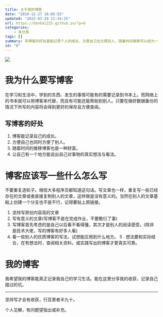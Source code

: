 ```yaml
---
title: 关于我的博客
date: "2019-12-27 16:05:55"
updated: "2022-03-29 21:34:25"
url: https://danbai225.github.io/?p=8
categories:
    - 未分类
tags: []
summary: 写博客的好处是能记录个人的成长，方便自己也方便别人，随着时间推移可以成为一种财富，同时也提供了一个可以表达真实想法和观点的平台。写博客时应避免重复造轮子，坚持写原创内容并保证文章有意义，首先考虑自己以后是否能看得懂，然后才是考虑他人的阅读感受。可以学习其他优质博客的写作方式，并将自己的想法与实际结合起来，查阅相关资料并实践写出的博客更具可靠性。个人希望通过自己的博客真实记录学习和生活，并分享收获和经验，希望能在这个平台上记录自己踏过的坑。
id: "8"
---
```


![](https://img.hacpai.com/bing/20190504.jpg?imageView2/1/w/960/h/540/interlace/1/q/100)

# 我为什么要写博客

在学习和生活中，学到的东西、发生的事情可能有的需要记录到书本上。而网络上的书本就可以用博客来代替，而且有可能还能帮助到别人。只要在做好数据备份的情况下所写的内容将会得到更好的保存且方便查阅。

## 写博客的好处

1. 博客能记录自己的成长。
2. 方便自己也同时方便了别人。
3. 随着时间的推移博客也是一种财富。
4. 让自己有一个地方能说出自己对事物的真实想法与看法。

# 博客应该写一些什么怎么写

不要重复造轮子。相信大多程序员都知道这句话。写文章也一样，重复写一些已经存在的文章或者直接复制别人的文章，这样做是没有意义的。当然在别人的文章基础上创建一个分支也不是不行，记得要贴上原链接。

1. 坚持写原创内容高的文章
2. 写有意义的文章(写博客不是在完成作业，不要敷衍了事)
3. 写博客首先考虑的是自己以后看不看得懂，其次才是别人的阅读感受。(除非是技术大佬，写的博客有好多人看)
4. 看一些别人的优质博客的写法，试想能应用到什么地方。
5 . 想法要和实际结合，在有想法时，查阅相关资料，或实践写出的博客才更真实可靠。

# 我的博客

我希望我的博客能真正记录我自己的学习生活。能在这里分享我的收获，记录自己踏过的坑。

-------

坚持写才会有收获，行百里者半九十。

个人见解，有问题望指出或补充。



